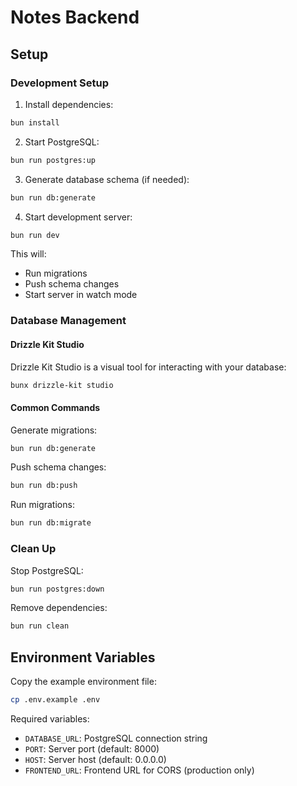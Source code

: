 # Notes Backend

## Setup

### Development Setup

1. Install dependencies:

```bash
bun install
```

2. Start PostgreSQL:

```bash
bun run postgres:up
```

3. Generate database schema (if needed):

```bash
bun run db:generate
```

4. Start development server:

```bash
bun run dev
```

This will:

- Run migrations
- Push schema changes
- Start server in watch mode

### Database Management

#### Drizzle Kit Studio

Drizzle Kit Studio is a visual tool for interacting with your database:

```bash
bunx drizzle-kit studio
```

#### Common Commands

Generate migrations:

```bash
bun run db:generate
```

Push schema changes:

```bash
bun run db:push
```

Run migrations:

```bash
bun run db:migrate
```

### Clean Up

Stop PostgreSQL:

```bash
bun run postgres:down
```

Remove dependencies:

```bash
bun run clean
```

## Environment Variables

Copy the example environment file:

```bash
cp .env.example .env
```

Required variables:

- `DATABASE_URL`: PostgreSQL connection string
- `PORT`: Server port (default: 8000)
- `HOST`: Server host (default: 0.0.0.0)
- `FRONTEND_URL`: Frontend URL for CORS (production only)
